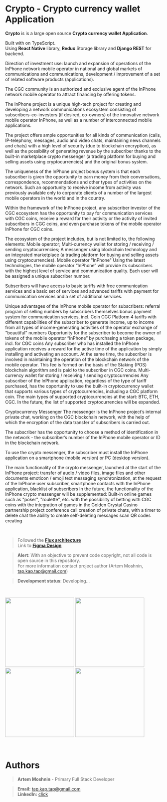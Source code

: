 # Crypto - Crypto currency wallet Application 



**Crypto** is is a large open source **Crypto currency wallet Application**.

Built with on TypeScript. <br>
Using **React Native** library, **Redux** Storage library and **Django REST** for backend.

Direction of investment use: launch and expansion of operations of the InPhone network mobile operator in national and global markets of communications and communications, development / improvement of a set of related software products (applications).

The CGC community is an authorized and exclusive agent of the InPhone network mobile operator to attract financing by offering tokens.

The InPhone project is a unique high-tech project for creating and developing a network communications ecosystem consisting of subscribers-co-investors (if desired, co-owners) of the innovative network mobile operator InPhone, as well as a number of interconnected mobile applications.

The project offers ample opportunities for all kinds of communication (calls, IP-telephony, messages, audio and video chats, maintaining news channels and chats) with a high level of security (due to blockchain encryption), as well as the possibility of generating revenue by the subscriber thanks to the built-in marketplace crypto messenger (a trading platform for buying and selling assets using cryptocurrencies) and the original bonus system.

The uniqueness of the InPhone project bonus system is that each subscriber is given the opportunity to earn money from their conversations, correspondence, recommendations and other types of activities on the network. Such an opportunity to receive income from activity was previously available only to corporate clients of a number of the largest mobile operators in the world and in the country.

Within the framework of the InPhone project, any subscriber investor of the CGC ecosystem has the opportunity to pay for communication services with CGC coins, receive a reward for their activity or the activity of invited subscribers in CGC coins, and even purchase tokens of the mobile operator InPhone for CGC coins.

The ecosystem of the project includes, but is not limited to, the following elements:
 Mobile operator;
 Multi-currency wallet for storing / receiving / sending cryptocurrencies;
 A messenger using blockchain technology and an integrated marketplace (a trading platform for buying and selling assets using cryptocurrencies).
Mobile operator "InPhone"
Using the latest technologies, the mobile operator “InPhone” will provide its subscribers with the highest level of service and communication quality. Each user will be assigned a unique subscriber number.

Subscribers will have access to basic tariffs with free communication services and a basic set of services and advanced tariffs with payment for communication services and a set of additional services.

Unique advantages of the InPhone mobile operator for subscribers:
 referral program of selling numbers by subscribers themselves
 bonus payment system for communication services, incl. Coin CGC Platform
 4 tariffs with different capabilities of the subscriber to generate income, up to income from all types of income-generating activities of the operator
 exchange of "beautiful" numbers
 Opportunity for the subscriber to become the owner of tokens of the mobile operator “InPhone” by purchasing a token package, incl. for CGC coins
 Any subscriber who has installed the InPhone application receives a reward for the active time of the application by simply installing and activating an account. At the same time, the subscriber is involved in maintaining the operation of the blockchain network of the mobile operator. This fee is formed on the basis of the Staking (POS) blockchain algorithm and is paid to the subscriber in CGC coins.
Multi-currency wallet for storing / receiving / sending cryptocurrencies
Any subscriber of the InPhone application, regardless of the type of tariff purchased, has the opportunity to use the built-in cryptocurrency wallet that supports various types of cryptocurrencies, including a CGC platform coin. The main types of supported cryptocurrencies at the start: BTC, ETH, CGC. In the future, the list of supported cryptocurrencies will be expanded.

Cryptocurrency Messenger
The messenger is the InPhone project’s internal private chat, working on the CGC blockchain network, with the help of which the encryption of the data transfer of subscribers is carried out.

The subscriber has the opportunity to choose a method of identification in the network - the subscriber’s number of the InPhone mobile operator or ID in the blockchain network.

To use the crypto messenger, the subscriber must install the InPhone application on a smartphone (mobile version) or PC (desktop version).

The main functionality of the crypto messenger, launched at the start of the InPhone project:
 transfer of audio / video files, image files and other documents
 emoticon / emoji text messaging
 synchronization, at the request of the InPhone user subscriber, smartphone contacts with the InPhone application, blacklist of subscribers
In the future, the functionality of the InPhone crypto messenger will be supplemented:
 Built-in online games such as "poker", "roulette", etc. with the possibility of betting with CGC coins with the integration of games in the Golden Crystal Casino partnership project
 conference call
 creation of private chats, with a timer to delete chat
 the ability to create self-deleting messages
 scan QR codes
 creating

</br>

> Followed the [**Flux architecture**](https://facebook.github.io/flux/) </br>
> Link to [**Figma Design**](https://www.figma.com/file/FNOvpYZPIKJFpfD30j2j0s/Crypto-Copy)


> **Alert**: With an objective to prevent code copyright, not all code is open source in this repository. </br>
> For more information contact project author (Artem Moshnin, tap.kap.tap@gmail.com)

> **Development status**: Developing...
</br>
 <p float="center">
 <img src="https://user-images.githubusercontent.com/62706319/84563114-92836280-ad59-11ea-9dce-9ed1df48c902.jpg" width="221"  />
  <img src="https://user-images.githubusercontent.com/62706319/84563140-aa5ae680-ad59-11ea-8282-e5af6c5f65ec.jpg" width="221"  />
  <img src="https://user-images.githubusercontent.com/62706319/84563072-3ddfe780-ad59-11ea-8036-9427b07c0229.jpg" width="221"  />
  <img src="https://user-images.githubusercontent.com/62706319/84563152-b8a90280-ad59-11ea-8c57-f3aad22c2372.jpg" width="221"  />
</p>
<br>
 
# Authors

> **Artem Moshnin** - Primary Full Stack Developer </br>

> **Email:** tap.kap.tap@gmail.com </br> **LinkedIn:** [click](https://www.linkedin.com/in/artem77/)

</br>
